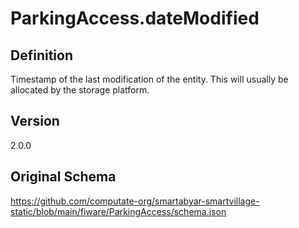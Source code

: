 # ParkingAccess.dateModified

## Definition
Timestamp of the last modification of the entity. This will usually be allocated by the storage platform.

## Version
2.0.0

## Original Schema
https://github.com/computate-org/smartabyar-smartvillage-static/blob/main/fiware/ParkingAccess/schema.json
